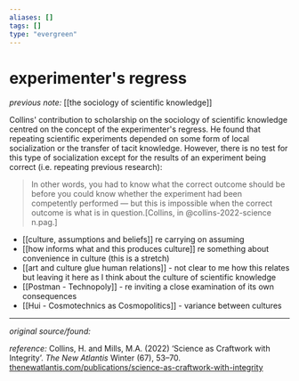 ```yaml
---
aliases: []
tags: []
type: "evergreen"
---
```


# experimenter's regress

_previous note:_ [[the sociology of scientific knowledge]]

Collins' contribution to scholarship on the sociology of scientific knowledge centred on the concept of the experimenter's regress. He found that repeating scientific experiments depended on some form of local socialization or the transfer of tacit knowledge. However, there is no test for this type of socialization except for the results of an experiment being correct (i.e. repeating previous research):

> In other words, you had to know what the correct outcome should be before you could know whether the experiment had been competently performed — but this is impossible when the correct outcome is what is in question.[Collins, in @collins-2022-science n.pag.] 

- [[culture, assumptions and beliefs]] re carrying on assuming
- [[how informs what and this produces culture]] re something about convenience in culture (this is a stretch)
- [[art and culture glue human relations]] - not clear to me how this relates but leaving it here as I think about the culture of scientific knowledge
- [[Postman - Technopoly]] - re inviting a close examination of its own consequences
- [[Hui - Cosmotechnics as Cosmopolitics]] - variance between cultures

---

_original source/found:_ 

_reference:_ Collins, H. and Mills, M.A. (2022) ‘Science as Craftwork with Integrity’. _The New Atlantis_ Winter (67), 53–70. [thenewatlantis.com/publications/science-as-craftwork-with-integrity](https://www.thenewatlantis.com/publications/science-as-craftwork-with-integrity)



